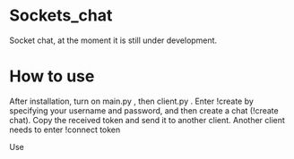 # Sockets_chat
Socket chat, at the moment it is still under development.

# How to use
After installation, turn on main.py , then client.py . Enter !create by specifying your username and password, and then create a chat (!create chat). 
Copy the received token and send it to another client. Another client needs to enter !connect token

Use
